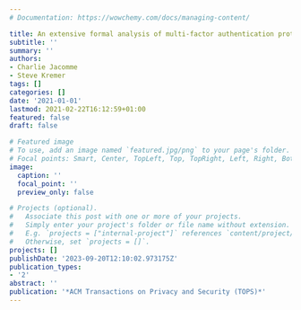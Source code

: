 ```yaml
---
# Documentation: https://wowchemy.com/docs/managing-content/

title: An extensive formal analysis of multi-factor authentication protocols
subtitle: ''
summary: ''
authors:
- Charlie Jacomme
- Steve Kremer
tags: []
categories: []
date: '2021-01-01'
lastmod: 2021-02-22T16:12:59+01:00
featured: false
draft: false

# Featured image
# To use, add an image named `featured.jpg/png` to your page's folder.
# Focal points: Smart, Center, TopLeft, Top, TopRight, Left, Right, BottomLeft, Bottom, BottomRight.
image:
  caption: ''
  focal_point: ''
  preview_only: false

# Projects (optional).
#   Associate this post with one or more of your projects.
#   Simply enter your project's folder or file name without extension.
#   E.g. `projects = ["internal-project"]` references `content/project/deep-learning/index.md`.
#   Otherwise, set `projects = []`.
projects: []
publishDate: '2023-09-20T12:10:02.973175Z'
publication_types:
- '2'
abstract: ''
publication: '*ACM Transactions on Privacy and Security (TOPS)*'
---
```

